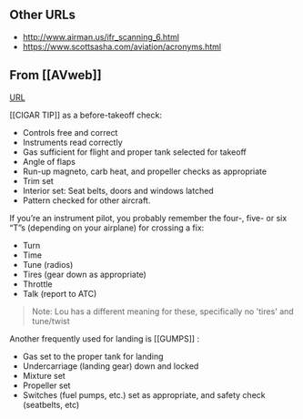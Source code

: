 ## Other URLs
- http://www.airman.us/ifr_scanning_6.html
- https://www.scottsasha.com/aviation/acronyms.html

## From [[AVweb]]
[URL](https://www.avweb.com/features/leading-edge-4-checklists-and-flows/)

[[CIGAR TIP]] as a before-takeoff check:
-   Controls free and correct
-   Instruments read correctly
-   Gas sufficient for flight and proper tank selected for takeoff
-   Angle of flaps
-   Run-up magneto, carb heat, and propeller checks as appropriate
-   Trim set
-   Interior set: Seat belts, doors and windows latched
-   Pattern checked for other aircraft.

If you’re an instrument pilot, you probably remember the four-, five- or six “T”s (depending on your airplane) for crossing a fix:
-   Turn
-   Time
-   Tune (radios) 
-   Tires (gear down as appropriate) 
-   Throttle
-   Talk (report to ATC)
> Note: Lou has a different meaning for these, specifically no 'tires' and tune/twist

Another frequently used for landing is [[GUMPS]] :
-   Gas set to the proper tank for landing
-   Undercarriage (landing gear) down and locked
-   Mixture set
-   Propeller set
-   Switches (fuel pumps, etc.) set as appropriate, and safety check (seatbelts, etc)